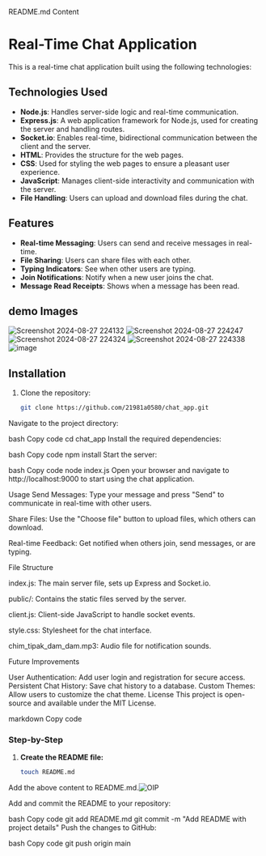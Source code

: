 README.md Content



# Real-Time Chat Application

This is a real-time chat application built using the following technologies:

## Technologies Used

- **Node.js**: Handles server-side logic and real-time communication.
- **Express.js**: A web application framework for Node.js, used for creating the server and handling routes.
- **Socket.io**: Enables real-time, bidirectional communication between the client and the server.
- **HTML**: Provides the structure for the web pages.
- **CSS**: Used for styling the web pages to ensure a pleasant user experience.
- **JavaScript**: Manages client-side interactivity and communication with the server.
- **File Handling**: Users can upload and download files during the chat.

## Features

- **Real-time Messaging**: Users can send and receive messages in real-time.
- **File Sharing**: Users can share files with each other.
- **Typing Indicators**: See when other users are typing.
- **Join Notifications**: Notify when a new user joins the chat.
- **Message Read Receipts**: Shows when a message has been read.

## demo Images
![Screenshot 2024-08-27 224132](https://github.com/user-attachments/assets/e5a98d91-17b8-4f50-afeb-9d9525de8f2a)
![Screenshot 2024-08-27 224247](https://github.com/user-attachments/assets/f69d6ed5-b60a-43c3-a370-f6c03366c949)
![Screenshot 2024-08-27 224324](https://github.com/user-attachments/assets/da819316-2192-4ccc-9b55-1f88d29903a6)
![Screenshot 2024-08-27 224338](https://github.com/user-attachments/assets/48f3f54b-c78a-47ea-a90c-fc44365b14e9)
![image](https://github.com/user-attachments/assets/babec7b2-a63a-456b-b471-0ae789b35005)





## Installation

1. Clone the repository:
   ```bash
   git clone https://github.com/21981a0580/chat_app.git
Navigate to the project directory:

bash
Copy code
cd chat_app
Install the required dependencies:

bash
Copy code
npm install
Start the server:

bash
Copy code
node index.js
Open your browser and navigate to http://localhost:9000 to start using the chat application.

Usage
Send Messages: Type your message and press "Send" to communicate in real-time with other users.


Share Files: Use the "Choose file" button to upload files, which others can download.


Real-time Feedback: Get notified when others join, send messages, or are typing.


File Structure


index.js: The main server file, sets up Express and Socket.io.


public/: Contains the static files served by the server.


client.js: Client-side JavaScript to handle socket events.


style.css: Stylesheet for the chat interface.


chim_tipak_dam_dam.mp3: Audio file for notification sounds.


Future Improvements


User Authentication: Add user login and registration for secure access.
Persistent Chat History: Save chat history to a database.
Custom Themes: Allow users to customize the chat theme.
License
This project is open-source and available under the MIT License.

markdown
Copy code

### Step-by-Step

1. **Create the README file:**

   ```bash
   touch README.md
Add the above content to README.md.![OIP](https://github.com/user-attachments/assets/a1f17d95-1470-415a-80f0-59d531191095)


Add and commit the README to your repository:

bash
Copy code
git add README.md
git commit -m "Add README with project details"
Push the changes to GitHub:

bash
Copy code
git push origin main
